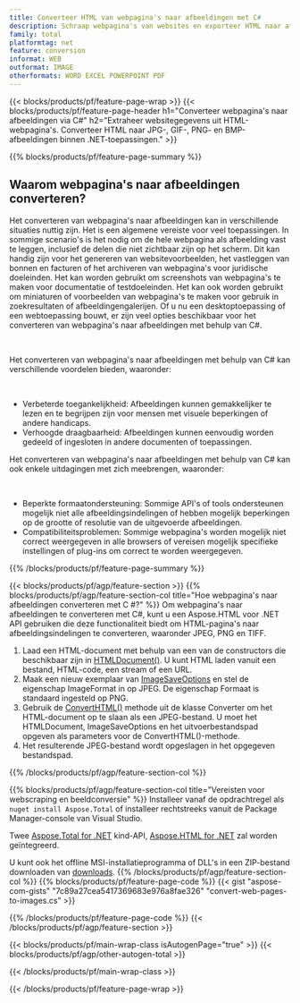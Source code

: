 ```yaml
---
title: Converteer HTML van webpagina's naar afbeeldingen met C#
description: Schraap webpagina's van websites en exporteer HTML naar afbeeldingen. Ontwikkel .NET-applicaties om websitegegevens naar JPEG, PNG, GIF, BMP enz. 
family: total
platformtag: net
feature: conversion
informat: WEB
outformat: IMAGE
otherformats: WORD EXCEL POWERPOINT PDF
---
```

{{< blocks/products/pf/feature-page-wrap >}}
{{< blocks/products/pf/feature-page-header h1="Converteer webpagina's naar afbeeldingen via C#" h2="Extraheer websitegegevens uit HTML-webpagina's. Converteer HTML naar JPG-, GIF-, PNG- en BMP-afbeeldingen binnen .NET-toepassingen." >}}

{{% blocks/products/pf/feature-page-summary %}}

<h2 class="heading-border">Waarom webpagina's naar afbeeldingen converteren?</h2>
<p>Het converteren van webpagina's naar afbeeldingen kan in verschillende situaties nuttig zijn. Het is een algemene vereiste voor veel toepassingen. In sommige scenario's is het nodig om de hele webpagina als afbeelding vast te leggen, inclusief de delen die niet zichtbaar zijn op het scherm. Dit kan handig zijn voor het genereren van websitevoorbeelden, het vastleggen van bonnen en facturen of het archiveren van webpagina's voor juridische doeleinden. Het kan worden gebruikt om screenshots van webpagina's te maken voor documentatie of testdoeleinden. Het kan ook worden gebruikt om miniaturen of voorbeelden van webpagina's te maken voor gebruik in zoekresultaten of afbeeldingengalerijen. Of u nu een desktoptoepassing of een webtoepassing bouwt, er zijn veel opties beschikbaar voor het converteren van webpagina's naar afbeeldingen met behulp van C#.</p><br />

<p>Het converteren van webpagina's naar afbeeldingen met behulp van C# kan verschillende voordelen bieden, waaronder:</p><br />
<ul>
<li>Verbeterde toegankelijkheid: Afbeeldingen kunnen gemakkelijker te lezen en te begrijpen zijn voor mensen met visuele beperkingen of andere handicaps.</li>
<li>Verhoogde draagbaarheid: Afbeeldingen kunnen eenvoudig worden gedeeld of ingesloten in andere documenten of toepassingen.</li>
</ul>
<p>Het converteren van webpagina's naar afbeeldingen met behulp van C# kan ook enkele uitdagingen met zich meebrengen, waaronder:</p><br />
<ul>
<li>Beperkte formaatondersteuning: Sommige API's of tools ondersteunen mogelijk niet alle afbeeldingsindelingen of hebben mogelijk beperkingen op de grootte of resolutie van de uitgevoerde afbeeldingen.</li>
<li>Compatibiliteitsproblemen: Sommige webpagina's worden mogelijk niet correct weergegeven in alle browsers of vereisen mogelijk specifieke instellingen of plug-ins om correct te worden weergegeven.</li>
</ul>
{{% /blocks/products/pf/feature-page-summary  %}}

{{< blocks/products/pf/agp/feature-section >}}
{{% blocks/products/pf/agp/feature-section-col title="Hoe webpagina's naar afbeeldingen converteren met C #?" %}}
Om webpagina's naar afbeeldingen te converteren met C#, kunt u een Aspose.HTML voor .NET API gebruiken die deze functionaliteit biedt om HTML-pagina's naar afbeeldingsindelingen te converteren, waaronder JPEG, PNG en TIFF.</p>

1. Laad een HTML-document met behulp van een van de constructors die beschikbaar zijn in [HTMLDocument()](https://reference.aspose.com/html/net/aspose.html/htmldocument/). U kunt HTML laden vanuit een bestand, HTML-code, een stream of een URL.
2. Maak een nieuw exemplaar van [ImageSaveOptions](https://reference.aspose.com/html/net/aspose.html.saving/imagesaveoptions/) en stel de eigenschap ImageFormat in op JPEG. De eigenschap Formaat is standaard ingesteld op PNG.
3. Gebruik de [ConvertHTML()](https://reference.aspose.com/html/net/aspose.html.converters/converter/converthtml/) methode uit de klasse Converter om het HTML-document op te slaan als een JPEG-bestand. U moet het HTMLDocument, ImageSaveOptions en het uitvoerbestandspad opgeven als parameters voor de ConvertHTML()-methode.
4. Het resulterende JPEG-bestand wordt opgeslagen in het opgegeven bestandspad.
 
{{% /blocks/products/pf/agp/feature-section-col %}}

{{% blocks/products/pf/agp/feature-section-col title="Vereisten voor webscraping en beeldconversie" %}}
Installeer vanaf de opdrachtregel als ```nuget install Aspose.Total``` of installeer rechtstreeks vanuit de Package Manager-console van Visual Studio.

Twee [Aspose.Total for .NET](https://products.aspose.com/total/net/) kind-API, [Aspose.HTML for .NET](https://products.aspose.com/html/net/) zal worden geïntegreerd.

U kunt ook het offline MSI-installatieprogramma of DLL's in een ZIP-bestand downloaden van [downloads](https://releases.aspose.com/total/net).
{{% /blocks/products/pf/agp/feature-section-col %}}
{{% blocks/products/pf/feature-page-code %}}
{{< gist "aspose-com-gists" "7c89a27cea5417369683e976a8fae326" "convert-web-pages-to-images.cs" >}}

{{% /blocks/products/pf/feature-page-code %}}
{{< /blocks/products/pf/agp/feature-section >}}

{{< blocks/products/pf/main-wrap-class isAutogenPage="true" >}}
{{< blocks/products/pf/agp/other-autogen-total >}}

{{< /blocks/products/pf/main-wrap-class >}}

{{< /blocks/products/pf/feature-page-wrap >}}